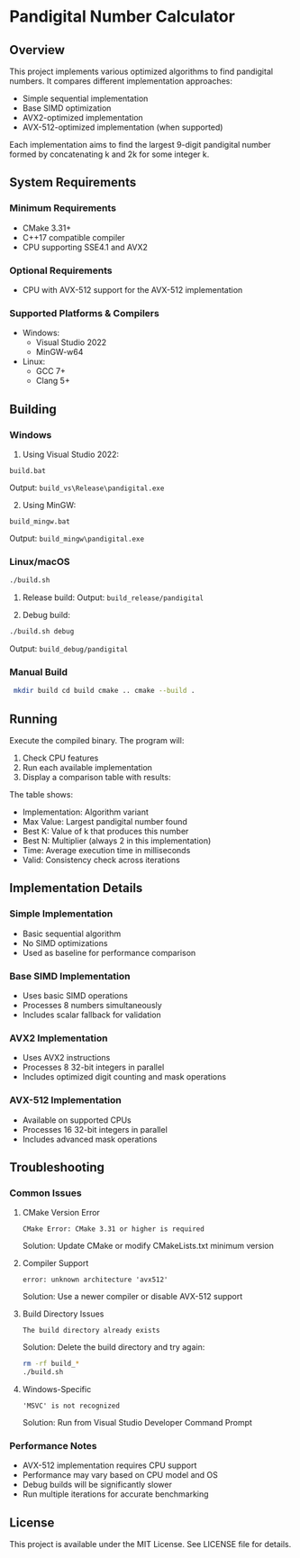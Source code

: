 # Pandigital Number Calculator

## Overview
This project implements various optimized algorithms to find pandigital numbers. It compares different implementation approaches:
- Simple sequential implementation
- Base SIMD optimization
- AVX2-optimized implementation
- AVX-512-optimized implementation (when supported)

Each implementation aims to find the largest 9-digit pandigital number formed by concatenating k and 2k for some integer k.

## System Requirements

### Minimum Requirements
- CMake 3.31+
- C++17 compatible compiler
- CPU supporting SSE4.1 and AVX2

### Optional Requirements
- CPU with AVX-512 support for the AVX-512 implementation

### Supported Platforms & Compilers
- Windows:
  - Visual Studio 2022
  - MinGW-w64
- Linux:
  - GCC 7+
  - Clang 5+

## Building

### Windows

1. Using Visual Studio 2022:
```batch 
build.bat
```

Output: `build_vs\Release\pandigital.exe`

2. Using MinGW:
```batch
build_mingw.bat
```

Output: `build_mingw\pandigital.exe`

### Linux/macOS
```bash 
./build.sh
```
1. Release build:
Output: `build_release/pandigital`

2. Debug build:
```bash 
./build.sh debug
```
Output: `build_debug/pandigital`

### Manual Build
```bash
 mkdir build cd build cmake .. cmake --build .
```
## Running

Execute the compiled binary. The program will:
1. Check CPU features
2. Run each available implementation
3. Display a comparison table with results:

The table shows:
- Implementation: Algorithm variant
- Max Value: Largest pandigital number found
- Best K: Value of k that produces this number
- Best N: Multiplier (always 2 in this implementation)
- Time: Average execution time in milliseconds
- Valid: Consistency check across iterations

## Implementation Details

### Simple Implementation
- Basic sequential algorithm
- No SIMD optimizations
- Used as baseline for performance comparison

### Base SIMD Implementation
- Uses basic SIMD operations
- Processes 8 numbers simultaneously
- Includes scalar fallback for validation

### AVX2 Implementation
- Uses AVX2 instructions
- Processes 8 32-bit integers in parallel
- Includes optimized digit counting and mask operations

### AVX-512 Implementation
- Available on supported CPUs
- Processes 16 32-bit integers in parallel
- Includes advanced mask operations

## Troubleshooting

### Common Issues

1. CMake Version Error
   ```
   CMake Error: CMake 3.31 or higher is required
   ```
   Solution: Update CMake or modify CMakeLists.txt minimum version

2. Compiler Support
   ```
   error: unknown architecture 'avx512'
   ```
   Solution: Use a newer compiler or disable AVX-512 support

3. Build Directory Issues
   ```
   The build directory already exists
   ```
   Solution: Delete the build directory and try again:
   ```bash
   rm -rf build_*
   ./build.sh
   ```

4. Windows-Specific
   ```
   'MSVC' is not recognized
   ```
   Solution: Run from Visual Studio Developer Command Prompt

### Performance Notes

- AVX-512 implementation requires CPU support
- Performance may vary based on CPU model and OS
- Debug builds will be significantly slower
- Run multiple iterations for accurate benchmarking

## License

This project is available under the MIT License. See LICENSE file for details.